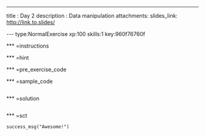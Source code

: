 ---
title       : Day 2
description : Data manipulation
attachments:
  slides_link: http://link.to.slides/
  
--- type:NormalExercise xp:100 skills:1 key:960f76760f


*** =instructions


*** =hint


*** =pre_exercise_code


*** =sample_code
```{r}

```

*** =solution
```{r}

```

*** =sct
```{r}
success_msg("Awesome!")
```